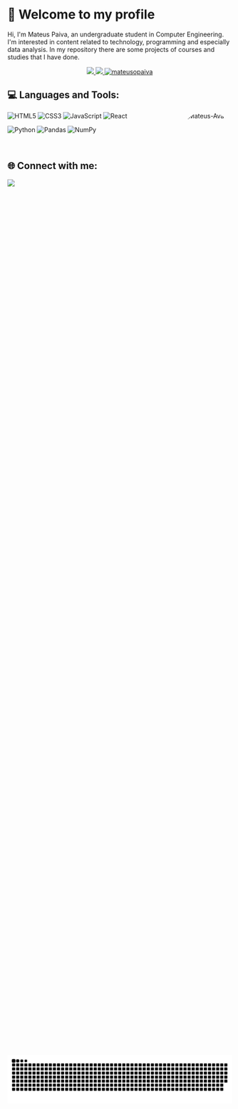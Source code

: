 # 👋 Welcome to my profile
Hi, I'm Mateus Paiva, an undergraduate student in Computer Engineering. I'm interested in content related to technology, programming and especially data analysis. In my repository there are some projects of courses and studies that I have done.

 <div align="center">
  <a href="https://github.com/mateusopaiva">
   <img height="180em" src="https://github-readme-stats.vercel.app/api?username=mateusopaiva&show_icons=true&theme=dark"/>
   <img height="180em" src="https://github-readme-stats.vercel.app/api/top-langs/?username=mateusopaiva&langs_count=3&theme=dark"/>
   <img height="180em" src="https://github-readme-streak-stats.herokuapp.com/?user=mateusopaiva&theme=dark" alt="mateusopaiva" />
  </a>
</div>

## 💻 Languages and Tools:
<div style="display: inline_block">
  <img align="right" alt="Mateus-Avatar" height="150" style="border-radius:50px;" src= "https://user-images.githubusercontent.com/106707389/181863920-b65a78eb-75aa-418f-8798-7198542cfc66.png">
 
  ![HTML5](https://img.shields.io/badge/html5-%23E34F26.svg?style=for-the-badge&logo=html5&logoColor=white)
  ![CSS3](https://img.shields.io/badge/css3-%231572B6.svg?style=for-the-badge&logo=css3&logoColor=white)
  ![JavaScript](https://img.shields.io/badge/javascript-%23323330.svg?style=for-the-badge&logo=javascript&logoColor=%23F7DF1E)
  ![React](https://img.shields.io/badge/react-%2320232a.svg?style=for-the-badge&logo=react&logoColor=%2361DAFB)
  
  ![Python](https://img.shields.io/badge/python-3670A0?style=for-the-badge&logo=python&logoColor=ffdd54)
  ![Pandas](https://img.shields.io/badge/pandas-%23150458.svg?style=for-the-badge&logo=pandas&logoColor=white)
  ![NumPy](https://img.shields.io/badge/numpy-%23013243.svg?style=for-the-badge&logo=numpy&logoColor=white)

 </div><br>
          
## 🌐 Connect with me:
<div>
  <a href="https://www.linkedin.com/in/mateusopaiva/" target="_blank"><img src="https://img.shields.io/badge/LinkedIn-0077B5?style=for-the-badge&logo=linkedin&logoColor=white" target="_blank"></a>
</div>

<div style="display: flex; justify-content: center; align-items: center; height: 100vh;">
  </picture>
   <source media="(prefers-color-scheme: dark)" srcset="https://raw.githubusercontent.com/mateusopaiva/mateusopaiva/output/github-contribution-grid-snake-dark.svg">
   <source media="(prefers-color-scheme: light)" srcset="https://raw.githubusercontent.com/mateusopaiva/mateusopaiva/output/github-contribution-grid-snake.svg">
   <img alt="github contribution grid snake animation" src="https://raw.githubusercontent.com/mateusopaiva/mateusopaiva/output/github-contribution-grid-snake.svg">
 </picture>
</div>
 

